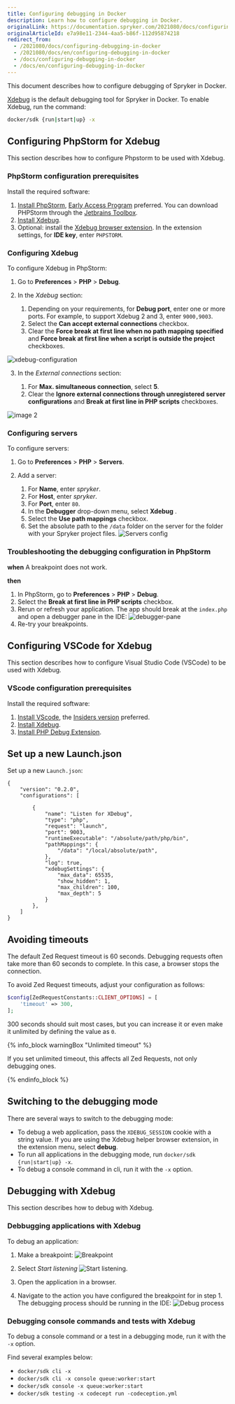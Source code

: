 ```yaml
---
title: Configuring debugging in Docker
description: Learn how to configure debugging in Docker.
originalLink: https://documentation.spryker.com/2021080/docs/configuring-debugging-in-docker
originalArticleId: e7a98e11-2344-4aa5-b86f-112d95874218
redirect_from:
  - /2021080/docs/configuring-debugging-in-docker
  - /2021080/docs/en/configuring-debugging-in-docker
  - /docs/configuring-debugging-in-docker
  - /docs/en/configuring-debugging-in-docker
---
```


This document describes how to configure debugging of Spryker in Docker.

[Xdebug](https://xdebug.org) is the default debugging tool for Spryker in Docker. To enable Xdebug, run the command:
```bash
docker/sdk {run|start|up} -x
```

## Configuring PhpStorm for Xdebug

This section describes how to configure Phpstorm to be used with Xdebug.

### PhpStorm configuration prerequisites

Install the required software:

1. [Install PhpStorm](https://www.jetbrains.com/phpstorm/download/#section=mac), [Early Access Program](https://www.jetbrains.com/phpstorm/nextversion/) preferred.
You can download PHPStorm through the [Jetbrains Toolbox](https://www.jetbrains.com/toolbox-app/).
2. [Install Xdebug](https://xdebug.org/docs/install).
3. Optional: install the [Xdebug browser extension](https://www.jetbrains.com/help/phpstorm/2021.1/browser-debugging-extensions.html). In the extension settings, for **IDE key**, enter `PHPSTORM`.

### Configuring Xdebug

To configure Xdebug in PhpStorm:

1. Go to **Preferences** > **PHP** > **Debug**.

2. In the *Xdebug* section:

      1. Depending on your requirements, for **Debug port**, enter one or more ports.
        For example, to support Xdebug 2 and 3, enter `9000,9003`.
      2. Select the **Can accept external connections** checkbox.
      3. Clear the **Force break at first line when no path mapping specified** and **Force break at first line when a script is outside the project** checkboxes.

![xdebug-configuration](https://spryker.s3.eu-central-1.amazonaws.com/docs/Developer+Guide/Docker+SDK/Configuring+debugging+in+Docker/xdebug-configuration.png)

3. In the *External connections* section:

      1. For **Max. simultaneous connection**, select **5**.
      2. Clear the **Ignore external connections through unregistered server configurations** and **Break at first line in PHP scripts** checkboxes.

![image 2](https://spryker.s3.eu-central-1.amazonaws.com/docs/Developer+Guide/Docker+SDK/Configuring+debugging+in+Docker/xdebug-external-connections-configuration.png)

### Configuring servers
To configure servers:
1. Go to **Preferences** > **PHP** > **Servers**.

2. Add a server:

    1. For **Name**, enter *spryker*.
    2. For **Host**, enter *spryker*.
    3. For **Port**, enter `80`.
    4. In the **Debugger** drop-down menu, select **Xdebug** .
    5. Select the **Use path mappings** checkbox.
    6. Set the absolute path to the `/data` folder on the server for the folder with your Spryker project files.
    ![Servers config](https://spryker.s3.eu-central-1.amazonaws.com/docs/Developer+Guide/Docker+SDK/Configuring+debugging+in+Docker/servers-confg.png)


### Troubleshooting the debugging configuration in PhpStorm

**when**
A breakpoint does not work.

**then**

1. In PhpStorm, go to **Preferences** > **PHP** > **Debug**.
2. Select the **Break at first line in PHP scripts** checkbox.
3. Rerun or refresh your application.
      The app should break at the `index.php` and open a debugger pane in the IDE:
      ![debugger-pane](https://spryker.s3.eu-central-1.amazonaws.com/docs/Developer+Guide/Docker+SDK/Configuring+debugging+in+Docker/debugger-pane.png)
4. Re-try your breakpoints.


## Configuring VSCode for Xdebug

This section describes how to configure Visual Studio Code (VSCode) to be used with Xdebug.


### VScode configuration prerequisites

Install the required software:

1. [Install VScode](https://code.visualstudio.com/download), the [Insiders version](https://code.visualstudio.com/insiders/) preferred.
2. [Install Xdebug](https://xdebug.org/docs/install).
3. [Install PHP Debug Extension](https://marketplace.visualstudio.com/items?itemName=felixfbecker.php-debug).

## Set up a new Launch.json

Set up a new `Launch.json`:

```
{
    "version": "0.2.0",
    "configurations": [

        {
            "name": "Listen for XDebug",
            "type": "php",
            "request": "launch",
            "port": 9003,
            "runtimeExecutable": "/absolute/path/php/bin",
            "pathMappings": {
                "/data": "/local/absolute/path",
            },
            "log": true,
            "xdebugSettings": {
                "max_data": 65535,
                "show_hidden": 1,
                "max_children": 100,
                "max_depth": 5
            }
        },
    ]
}
```


## Avoiding timeouts

The default Zed Request timeout is 60 seconds. Debugging requests often take more than 60 seconds to complete. In this case, a browser stops the connection.

To avoid Zed Request timeouts, adjust your configuration as follows:
```php
$config[ZedRequestConstants::CLIENT_OPTIONS] = [
    'timeout' => 300,
];
```

300 seconds should suit most cases, but you can increase it or even make it unlimited by defining the value as `0`.

{% info_block warningBox "Unlimited timeout" %}

If you set unlimited timeout, this affects all Zed Requests, not only debugging ones.

{% endinfo_block %}


## Switching to the debugging mode
There are several ways to switch to the debugging mode:

* To debug a web application, pass the `XDEBUG_SESSION` cookie with a string value. If you are using the Xdebug helper browser extension, in the extension menu, select **debug**.
* To run all applications in the debugging mode, run `docker/sdk {run|start|up} -x`.
* To debug a console command in cli, run it with the `-x` option.

## Debugging with Xdebug

This section describes how to debug with Xdebug.

### Debbugging applications with Xdebug

To debug an application:

1. Make a breakpoint:
![Breakpoint](https://spryker.s3.eu-central-1.amazonaws.com/docs/Developer+Guide/Docker+SDK/Configuring+debugging+in+Docker/breakpoint.png)

2. Select *Start listening* ![Start listening](https://spryker.s3.eu-central-1.amazonaws.com/docs/Developer+Guide/Installation/Spryker+in+Docker/Debugging+Setup+in+Docker/start-listening.png).

3. Open the application in a browser.

4. Navigate to the action you have configured the breakpoint for in step 1. The debugging process should be running in the IDE:
![Debug process](https://spryker.s3.eu-central-1.amazonaws.com/docs/Developer+Guide/Docker+SDK/Configuring+debugging+in+Docker/debug-process.png)

### Debugging console commands and tests with Xdebug

To debug a console command or a test in a debugging mode, run it with the `-x` option.

Find several examples below:
* `docker/sdk cli -x`
* `docker/sdk cli -x console queue:worker:start`
* `docker/sdk console -x queue:worker:start`
* `docker/sdk testing -x codecept run -codeception.yml`
